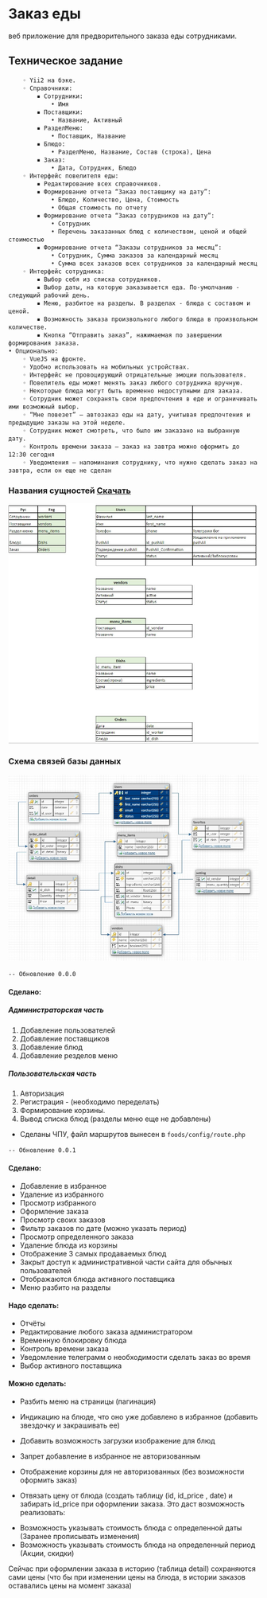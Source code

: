 # Заказ еды
  веб приложение для предворительного заказа еды сотрудниками.

## Техническое задание 
        ◦ Yii2 на бэке. 
        ◦ Справочники:
            ▪ Сотрудники: 
                • Имя
            ▪ Поставщики: 
                • Название, Активный
            ▪ РазделМеню: 
                • Поставщик, Название
            ▪ Блюдо:
                • РазделМеню, Название, Состав (строка), Цена
            ▪ Заказ:
                • Дата, Сотрудник, Блюдо
        ◦ Интерфейс повелителя еды:
            ▪ Редактирование всех справочников.
            ▪ Формирование отчета “Заказ поставщику на дату”:
                • Блюдо, Количество, Цена, Стоимость
                • Общая стоимость по отчету
            ▪ Формирование отчета “Заказ сотрудников на дату”:
                • Сотрудник
                • Перечень заказанных блюд с количеством, ценой и общей стоимостью
            ▪ Формирование отчета “Заказы сотрудников за месяц”:
                • Сотрудник, Сумма заказов за календарный месяц
                • Сумма всех заказов всех сотрудников за календарный месяц
        ◦ Интерфейс сотрудника:
            ▪ Выбор себя из списка сотрудников.
            ▪ Выбор даты, на которую заказывается еда. По-умолчанию - следующий рабочий день.
            ▪ Меню, разбитое на разделы. В разделах - блюда с составом и ценой. 
            ▪ Возможность заказа произвольного любого блюда в произвольном количестве.
            ▪ Кнопка “Отправить заказ”, нажимаемая по завершении формирования заказа. 
    • Опционально:
        ◦ VueJS на фронте.
        ◦ Удобно использовать на мобильных устройствах.
        ◦ Интерфейс не провоцирующий отрицательные эмоции пользователя.
        ◦ Повелитель еды может менять заказ любого сотрудника вручную.
        ◦ Некоторые блюда могут быть временно недоступными для заказа.
        ◦ Сотрудник может сохранять свои предпочтения в еде и ограничивать ими возможный выбор.
        ◦ “Мне повезет” – автозаказ еды на дату, учитывая предпочтения и предыдущие заказы на этой неделе.
        ◦ Сотрудник может смотреть, что было им заказано на выбранную дату.
        ◦ Контроль времени заказа – заказ на завтра можно оформить до 12:30 сегодня
        ◦ Уведомления – напоминания сотруднику, что нужно сделать заказ на завтра, если он еще не сделан


### Названия сущностей [Скачать](https://github.com/Cneon90/foods/blob/master/Eda.xlsx)
![Image text](https://github.com/Cneon90/foods/blob/master/description.jpg)

### Схема связей базы данных
![Image text](https://github.com/Cneon90/foods/blob/master/scheme_2.jpg)

``` -- Обновление 0.0.0 ```

#### Сделано:
  ##### Администраторская часть
  1. Добавление пользователей
  2. Добавление поставщиков
  3. Добавление блюд
  4. Добавление резделов меню
  
  ##### Пользовательская часть
  1. Авторизация 
  2. Регистрация - (необходимо переделать)
  3. Формирование корзины.
  4. Вывод списка блюд (разделы меню еще не добавлены)


- Сделаны ЧПУ, файл маршрутов вынесен в ```foods/config/route.php``` 

```-- Обновление 0.0.1 ```
#### Сделано:
+ Добавление в избранное
+ Удаление из избранного
+ Просмотр избранного
+ Оформление заказа 
+ Просмотр своих заказов 
+ Фильтр заказов по дате (можно указать период)
+ Просмотр определенного заказа
+ Удаление блюда из корзины
+ Отображение 3 самых продаваемых блюд
+ Закрыт доступ к административной части сайта для обычных пользователей
+ Отображаются блюда активного поставщика
+ Меню разбито на разделы


#### Надо сделать:
- Отчёты
- Редактирование любого заказа администратором
- Временную блокировку блюда
- Контроль времени заказа 
- Уведомление телеграмм о необходимости сделать заказ во время
- Выбор активного поставщика


#### Можно сделать:
* Разбить меню на страницы (пагинация) 
* Индикацию на блюде, что оно уже добавлено в избранное (добавить звездочку и закрашивать ее)

* Добавить возможность загрузки изображение для блюд
* Запрет добавление в избранное не авторизованным
* Отображение корзины для не авторизованных (без возможности оформить заказ)
* Отвязать цену от блюда (создать таблицу (id, id_price , date) и забирать id_price при оформлении заказа. Это даст возможность реализовать:
+  Возможность указывать стоимость блюда с определенной даты (Заранее 				прописывать изменения) 
+ Возможность указывать стоимость блюда на определенный период (Акции, скидки)

Сейчас при оформлении заказа в историю (таблица detail) сохраняются сами цены (что бы при изменении цены на блюда, в истории заказов оставались цены на момент заказа)   



